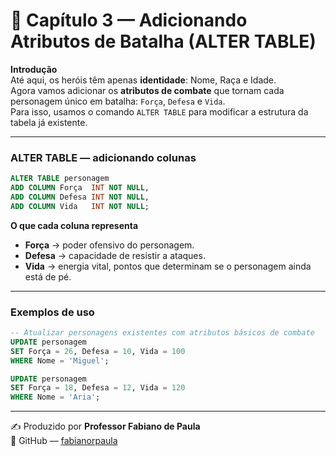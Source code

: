 # 📖 Capítulo 3 — Adicionando Atributos de Batalha (ALTER TABLE)

**Introdução**  
Até aqui, os heróis têm apenas **identidade**: Nome, Raça e Idade.  
Agora vamos adicionar os **atributos de combate** que tornam cada personagem único em batalha: `Força`, `Defesa` e `Vida`.  
Para isso, usamos o comando `ALTER TABLE` para modificar a estrutura da tabela já existente.

---

### ALTER TABLE — adicionando colunas
```sql
ALTER TABLE personagem
ADD COLUMN Força  INT NOT NULL,
ADD COLUMN Defesa INT NOT NULL,
ADD COLUMN Vida   INT NOT NULL;
```

**O que cada coluna representa**  
- **Força** → poder ofensivo do personagem.  
- **Defesa** → capacidade de resistir a ataques.  
- **Vida** → energia vital, pontos que determinam se o personagem ainda está de pé.  

---

### Exemplos de uso
```sql
-- Atualizar personagens existentes com atributos básicos de combate
UPDATE personagem
SET Força = 26, Defesa = 10, Vida = 100
WHERE Nome = 'Miguel';

UPDATE personagem
SET Força = 18, Defesa = 12, Vida = 120
WHERE Nome = 'Aria';
```

---



✍️ Produzido por **Professor Fabiano de Paula**  
🔗 GitHub — [fabianorpaula](https://github.com/fabianorpaula)
